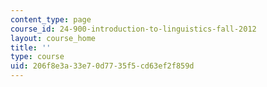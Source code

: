 ```yaml
---
content_type: page
course_id: 24-900-introduction-to-linguistics-fall-2012
layout: course_home
title: ''
type: course
uid: 206f8e3a-33e7-0d77-35f5-cd63ef2f859d
---
```

